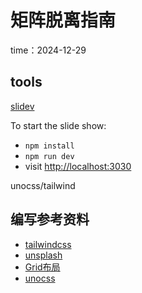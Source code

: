 # 矩阵脱离指南

time：2024-12-29

## tools

[slidev](https://sli.dev/)

To start the slide show:

- `npm install`
- `npm run dev`
- visit <http://localhost:3030>

unocss/tailwind

## 编写参考资料

- [tailwindcss](https://tailwindcss.com/)
- [unsplash](https://unsplash.com/)
- [Grid布局](https://www.ruanyifeng.com/blog/2019/03/grid-layout-tutorial.html)
- [unocss](https://unocss.nodejs.cn/presets/attributify)
